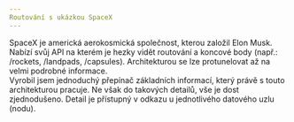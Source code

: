 ```yaml
---
Routování s ukázkou SpaceX
---
```


SpaceX je americká aerokosmická společnost, kterou založil Elon Musk. Nabízí svůj API na kterém je hezky vidět routování a koncové body (např.: /rockets, /landpads, /capsules). Architekturou se lze protunelovat až na velmi podrobné informace.
<br>
Vyrobil jsem jednoduchý přepínač základních informací, který právě s touto architekturou pracuje. Ne však do takových detailů, vše je dost zjednodušeno. Detail je přístupný v odkazu u jednotlivého datového uzlu (nodu).
